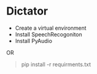 # Dictator

- Create a virtual environment
- Install SpeechRecogoniton
- Install PyAudio

OR

> pip install -r requirments.txt